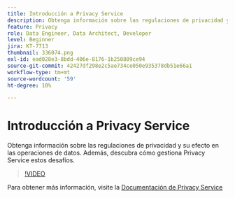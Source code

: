 ```yaml
---
title: Introducción a Privacy Service
description: Obtenga información sobre las regulaciones de privacidad y su efecto en las operaciones de datos. Además, descubra cómo gestiona Privacy Service estos desafíos.
feature: Privacy
role: Data Engineer, Data Architect, Developer
level: Beginner
jira: KT-7713
thumbnail: 336074.png
exl-id: ead028e3-8bdd-406e-8176-1b250809ce94
source-git-commit: 42427df298e2c5ae734ce050e935378db51e66a1
workflow-type: tm+mt
source-wordcount: '59'
ht-degree: 10%

---
```


# Introducción a Privacy Service

Obtenga información sobre las regulaciones de privacidad y su efecto en las operaciones de datos. Además, descubra cómo gestiona Privacy Service estos desafíos.

>[!VIDEO](https://video.tv.adobe.com/v/336074?quality=12&learn=on)

Para obtener más información, visite la [Documentación de Privacy Service](https://experienceleague.adobe.com/docs/experience-platform/privacy/home.html?lang=es)